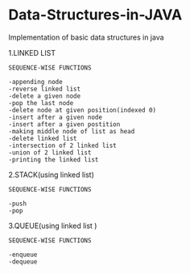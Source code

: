 # Data-Structures-in-JAVA

Implementation of basic data structures in java 

1.LINKED LIST
    
    SEQUENCE-WISE FUNCTIONS
    
    -appending node
    -reverse linked list
    -delete a given node
    -pop the last node
    -delete node at given position(indexed 0)
    -insert after a given node
    -insert after a given postition
    -making middle node of list as head
    -delete linked list
    -intersection of 2 linked list
    -union of 2 linked list
    -printing the linked list



2.STACK(using linked list)

    SEQUENCE-WISE FUNCTIONS

    -push
    -pop
    


3.QUEUE(using linked list )

    SEQUENCE-WISE FUNCTIONS
    
    -enqueue
    -dequeue
    
    
    
